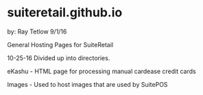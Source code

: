 # suiteretail.github.io

by: Ray Tetlow 9/1/16

General Hosting Pages for SuiteRetail

10-25-16  Divided up into directories.

eKashu - HTML page for processing manual cardease credit cards

Images - Used to host images that are used by SuitePOS
 
